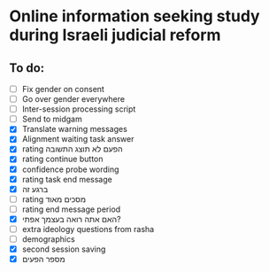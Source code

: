 # Online information seeking study during Israeli judicial reform

## To do:
- [ ] Fix gender on consent
- [ ] Go over gender everywhere
- [ ] Inter-session processing script
- [ ] Send to midgam
- [x] Translate warning messages
- [x] Alignment waiting task answer
- [x] rating הפעם לא תוצג התשובה
- [x] rating continue button
- [x] confidence probe wording
- [x] rating task end message
- [x] ברגע זה
- [ ] rating מסכים מאוד
- [ ] rating end message period
- [x] האם אתה רואה בעצמך אפתי?
- [ ] extra ideology questions from rasha
- [ ] demographics
- [x] second session saving
- [x] מספר הפעים